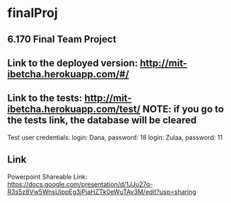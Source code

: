 finalProj
=========

6.170 Final Team Project
------
Link to the deployed version:
  http://mit-ibetcha.herokuapp.com/#/
------
Link to the tests:
  http://mit-ibetcha.herokuapp.com/test/ 
  NOTE: if you go to the tests link, the database will be cleared
------
Test user credentials:
  login: Dana, password: 18
  login: Zulaa, password: 11
  

Link
------
Powerpoint Shareable Link: https://docs.google.com/presentation/d/1JJu27q-R3s5z8Vw5WnsUippEg3jPiaHZTk0eWuTAv3M/edit?usp=sharing



